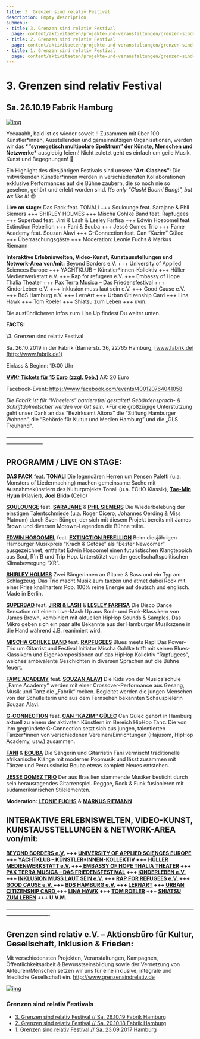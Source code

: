 ```yaml
---
title: 3. Grenzen sind relativ Festival
description: Empty description
submenu:
- title: 3. Grenzen sind relativ Festival
  page: content/aktivitaeten/projekte-und-veranstaltungen/grenzen-sind-relativ-festivals.md
- title: 2. Grenzen sind relativ Festival
  page: content/aktivitaeten/projekte-und-veranstaltungen/grenzen-sind-relativ-festivals.md
- title: 1. Grenzen sind relativ Festival
  page: content/aktivitaeten/projekte-und-veranstaltungen/grenzen-sind-relativ-festivals.md
---
```


# 3. Grenzen sind relativ Festival 

## Sa. 26.10.19 Fabrik Hamburg

[![img](http://www.grenzensindrelativ.de/wp-content/uploads/2019/08/Webseite-Overbild.jpg)](http://www.grenzensindrelativ.de/wp-content/uploads/2019/08/Webseite-Overbild.jpg)

Yeeaaahh, bald ist es wieder soweit !! Zusammen mit über 100  Künstler*innen, Ausstellenden und gemeinnützigen Organisationen, werden  wir das ***“synergetisch multipolare Spektrum” der Künste, Menschen und Netzwerke\*** ausgiebig feiern! Nicht zuletzt geht es einfach um geile Musik, Kunst und Begegnungen! 🙂

Ein Highlight des diesjährigen Festivals sind unsere **“Art-Clashes”**: Die mitwirkenden Künstler*innen werden in verschiedensten Kollaborationen  exklusive Performances auf die Bühne zaubern, die so noch nie so  gesehen, gehört und erlebt worden sind. *It´s only “Clash! Boom! Bang!”, but we like it!* 😉 

**Live on stage:**
Das Pack feat. TONALi +++ Soulounge feat. Sarajane & Phil Siemers  +++ SHIRLEY HOLMES +++ Mischa Gohlke Band feat. Rapfugees +++ Superbad  feat. Jirri & Lash & Lesley Farfisa +++ Edwin Hosoomel feat.  Extinction Rebellion +++ Fani & Bouba +++ Jessé Gomes Trio +++ Fame  Academy feat. Souzan Alavi +++ G-Connection feat. Can “Kazim” Gülec +++  Überraschungsgäste +++ Moderation: Leonie Fuchs & Markus Riemann

**Interaktive Erlebniswelten, Video-Kunst, Kunstausstellungen und Network-Area** **von/mit:**
 Beyond Borders e.V. +++ University of Applied Sciences Europe +++  YACHTKLUB – Künstler*innen-Kollektiv +++ Hüller Medienwerkstatt e.V. +++ Rap for refugees e.V. +++ Embassy of Hope Thalia Theater +++ Pax Terra  Musica – Das Friedensfestival +++ KinderLeben e.V. +++ Inklusion muss  laut sein e.V. +++ Good Cause e.V. +++ BdS Hamburg e.V. +++ LernArt +++  Urban Citizenship Card +++ Lina Hawk +++ Tom Roeler +++ Shiatsu zum  Leben +++ uvm.

Die ausführlicheren Infos zum Line Up findest Du weiter unten.


**FACTS:**

\3. Grenzen sind relativ Festival

Sa. 26.10.2019 in der Fabrik (Barnerstr. 36, 22765 Hamburg, [www.fabrik.de](http://www.fabrik.de))

Einlass & Beginn: 19:00 Uhr

[**VVK: Tickets für 15 Euro (zzgl. Geb.)**](https://www.tixforgigs.com/site/Pages/Shop/ShowEvent.aspx?ID=31039) AK: 20 Euro

Facebook-Event: https://www.facebook.com/events/400120764041058

*Die Fabrik ist für “Wheelers” barrierefrei gestaltet! Gebärdensprach- & Schriftdolmetscher werden vor Ort sein.* *Für die großzügige Unterstützung geht unser Dank an das “Bezirksamt Altona” die “Stiftung Hamburger Wohnen”, die “Behörde für Kultur und Medien  Hamburg” und die „GLS Treuhand“.


———————————————————————————————————————————

## **PROGRAMM / LIVE ON STAGE:**

[**DAS PACK**](http://www.daspack.de/) feat. [**TONALI** ](https://www.tonali.de/)
Die legendären Herren um Pensen Paletti (u.a. Monsters of Liedermaching) machen gemeinsame Sache mit Ausnahmekünstlern des Kulturprojekts Tonali (u.a. ECHO Klassik), [**Tae-Min Hyun**](https://www.tonalisten.com/tonalisten/tonalisten/show/tae-min-hyun/) (Klavier), [**Joel Blido**](https://www.tonalisten.com/tonalisten/tonalisten/show/joel-blido/) (Cello)

[**SOULOUNGE**](https://www.soulounge.com/) feat. [**SARAJANE**](https://www.sarajane.eu/) & [**PHIL SIEMERS**](https://www.philsiemers.de/)
Die Wiederbelebung der einstigen Talentschmiede (u.a. Roger Cicero,  Johannes Oerding & Miss Platnum) durch Sven Bünger, der sich mit  diesem Projekt bereits mit James Brown und diversen Motown-Legenden die  Bühne teilte.

[**EDWIN HOSOOMEL**](https://www.edwinhosoomel.com/home-1) feat. [**EXTINCTION REBELLION**](https://extinctionrebellion.de/)
Beim diesjährigen Hamburger Musikpreis “Krach & Getöse” als “Bester  Newcomer” ausgezeichnet, entfaltet Edwin Hosoomel einen futuristischen  Klangteppich aus Soul, R´n´B und Trip Hop. Unterstützt von der  gesellschaftspolitischen Klimabewegung “XR”.

[**SHIRLEY HOLMES**](https://shirleyholmes.de/)
Zwei Sängerinnen an Gitarre & Bass und ein Typ am Schlagzeug.
Das Trio macht Musik zum tanzen und atmet dabei Rock mit einer Prise knallhartem Pop.
100% reine Energie auf deutsch und englisch. Made in Berlin.

[**SUPERBAD**](https://www.superbad-hamburg.com/) feat. [**JIRRI & LASH**](https://b-m.facebook.com/jirriundlash/) & [**LESLEY FARFISA**](http://www.derfallboese.de/wordpress/)
Die Disco Dance Sensation mit einem Live-Mash Up aus Soul- und  Funk-Klassikern von James Brown, kombiniert mit aktuellen HipHop Sounds  & Samples. Das Mikro geben sich ein paar alte Bekannte aus der  Hamburger Musikszene in die Hand während J.B. reanimiert wird.

 [**MISCHA GOHLKE BAND**](https://mischagohlkeband.de/) feat. [**RAPFUGEES**](https://www.rapfugees.org/)
 Blues meets Rap! Das Power-Trio um Gitarrist und Festival Initiator  Mischa Gohlke trifft mit seinen Blues-Klassikern und Eigenkompositionen  auf das HipHop Kollektiv “Rapfugees”, welches ambivalente Geschichten in diversen Sprachen auf die Bühne feuert.

 [**FAME ACADEMY**](https://www.fame-academy.com/) feat. [**SOUZAN ALAVI**](https://www.souzan-alavi.de/) 
 Die Kids von der Musicalschule „Fame Academy“ werden mit einer  Crossover-Performance aus Gesang, Musik und Tanz die „Fabrik“ rocken.  Begleitet werden die jungen Menschen von der Schulleiterin und aus dem  Fernsehen bekannten Schauspielerin Souzan Alavi.

[**G-CONNECTION**](http://canguelec.de/) feat. [**CAN “KAZIM” GÜLEC**](http://canguelec.de/) 
 Can Gülec gehört in Hamburg aktuell zu einem der aktivsten Künstlern im  Bereich HipHop Tanz. Die von ihm gegründete G-Connection setzt sich aus  jungen, talentierten Tänzer*innen von verschiedenen  Vereinen/Einrichtungen (Hajusom, HipHop Academy, usw.) zusammen.

[**FANI**](https://www.facebook.com/FaNiMusic7/) & [**BOUBA**](https://www.facebook.com/Bouba-África-danza-158965274228342/) Die Sängerin und Gitarristin Fani vermischt traditionelle afrikanische  Klänge mit moderner Popmusik und lässt zusammen mit Tänzer und  Percussionist Bouba etwas komplett Neues entstehen.

[**JESSE GOMEZ TRIO**](https://youandme-music.blogspot.com/2015/07/jesse-gomes-gitarrist-und-bassist.html) 
 Der aus Brasilien stammende Musiker besticht durch sein herausragendes Gitarrenspiel.
 Reggae, Rock & Funk fusionieren mit südamerikanischen Stilelementen.

**Moderation: [LEONIE FUCHS](https://leonie-fuchs.de/)** & **[MARKUS RIEMANN](https://kulturbedarf.de/)**

## **INTERAKTIVE ERLEBNISWELTEN, VIDEO-KUNST, KUNSTAUSSTELLUNGEN** **& NETWORK-AREA von/mit**:

**[BEYOND BORDERS e.V.](http://beyond-borders-ev.de/de/) +++ [UNIVERSITY OF APPLIED SCIENCES EUROPE](http://www.btk-fh.de/de/hamburg/) +++[ YACHTKLUB – KÜNSTLER\*INNEN-KOLLEKTIV](https://www.instagram.com/yachtklub_society/) +++ [HÜLLER MEDIENWERKSTATT e.V.](http://hueller-medienwerkstatt.de/) +++[ EMBASSY OF HOPE THALIA THEATER](https://www.facebook.com/EmbassyThaliaTheater/) +++ [PAX TERRA MUSICA – DAS FRIEDENSFESTIVAL](https://www.pax-terra-musica.de/) +++ [KINDERLEBEN e.V.](https://kinderleben.hamburg/) +++ [INKLUSION MUSS LAUT SEIN e.V.](http://www.i-m-l-s.com/) +++ [RAP FOR REFUGEES e.V. ](https://www.rapforrefugees.org/)+++ [GOOD CAUSE e.V. ](https://www.facebook.com/goodcause2013/)+++ [BDS HAMBURG e.V.](http://www.bds-hh.de/) +++ [LERNART](http://lernart.schule/) +++ [URBAN CITIZENSHIP CARD ](http://urban-citizenship-hamburg.rechtaufstadt.net/)+++ [LINA HAWK](https://linahawk.com/site/) +++ [TOM ROELER](https://roeler.com/) +++ [SHIATSU ZUM LEBEN](https://www.shiatsu-zum-leben.de) +++ U.V.M.**

————————————————————————————————————————————-

## **Grenzen sind relativ e.V. – Aktionsbüro für Kultur, Gesellschaft, Inklusion & Frieden:**

Mit verschiedensten Projekten, Veranstaltungen, Kampagnen,  Öffentlichkeitsarbeit & Bewusstseinsbildung sowie der Vernetzung von Akteuren/Menschen setzen wir uns für eine inklusive, integrale und  friedliche Gesellschaft ein. http://www.grenzensindrelativ.de

[![img](http://www.grenzensindrelativ.de/wp-content/uploads/2019/08/Plakat_OnlineA2_GSR3.jpg)](http://www.grenzensindrelativ.de/wp-content/uploads/2019/08/Plakat_OnlineA2_GSR3.jpg)

### Grenzen sind relativ Festivals

- [3. Grenzen sind relativ Festival // Sa. 26.10.19 Fabrik Hamburg](http://www.grenzensindrelativ.de/veranstaltungen/3-grenzen-sind-relativ-festival-sa-26-10-19-fabrik-hamburg-2-2/3-grenzen-sind-relativ-festival-sa-26-10-19-fabrik-hamburg-2.html)
- [2. Grenzen sind relativ Festival // Sa. 20.10.18 Fabrik Hamburg](http://www.grenzensindrelativ.de/veranstaltungen/3-grenzen-sind-relativ-festival-sa-26-10-19-fabrik-hamburg-2-2/2-grenzen-sind-relativ-festival-sa-20-10-18-fabrik-hamburg.html)
- [1. Grenzen sind relativ Festival // Sa. 23.09.2017 Hamburg](http://www.grenzensindrelativ.de/veranstaltungen/3-grenzen-sind-relativ-festival-sa-26-10-19-fabrik-hamburg-2-2/audiovisuelle-impressionen-vom-grenzen-sind-relativ-festival-2017.html)
